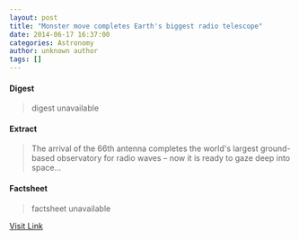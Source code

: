 ```yaml
---
layout: post
title: "Monster move completes Earth's biggest radio telescope"
date: 2014-06-17 16:37:00
categories: Astronomy
author: unknown author
tags: []
---
```



#### Digest
>digest unavailable

#### Extract
>The arrival of the 66th antenna completes the world's largest ground-based observatory for radio waves &ndash; now it is ready to gaze deep into space...

#### Factsheet
>factsheet unavailable

[Visit Link](http://feeds.newscientist.com/c/749/f/10898/s/3b984510/sc/32/l/0L0Snewscientist0N0Carticle0Cdn257410Emonster0Emove0Ecompletes0Eearths0Ebiggest0Eradio0Etelescope0Bhtml0Dcmpid0FRSS0QNSNS0Q20A120EGLOBAL0Qspace/story01.htm)


